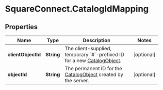 # SquareConnect.CatalogIdMapping

## Properties
Name | Type | Description | Notes
------------ | ------------- | ------------- | -------------
**clientObjectId** | **String** | The client-supplied, temporary &#x60;#&#x60;-prefixed ID for a new [CatalogObject](#type-catalogobject). | [optional] 
**objectId** | **String** | The permanent ID for the [CatalogObject](#type-catalogobject) created by the server. | [optional] 


